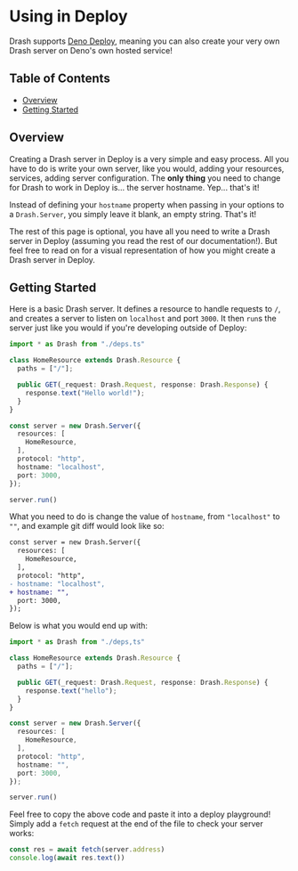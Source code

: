 # Using in Deploy

Drash supports [Deno Deploy](https://deno.com/deploy/), meaning you can also create your very own Drash server on Deno's own hosted service! 

## Table of Contents

* [Overview](#overview)
* [Getting Started](#getting-started)

## Overview

Creating a Drash server in Deploy is a very simple and easy process. All you have to do is write your own server, like you would, adding your resources, services, adding server configuration. The **only thing** you need to change for Drash to work in Deploy is... the server hostname. Yep... that's it! 

Instead of defining your `hostname` property when passing in your options to a `Drash.Server`, you simply leave it blank, an empty string. That's it!

The rest of this page is optional, you have all you need to write a Drash server in Deploy (assuming you read the rest of our documentation!). But feel free to read on for a visual representation of how you might create a Drash server in Deploy.

## Getting Started

Here is a basic Drash server. It defines a resource to handle requests to `/`, and creates a server to listen on `localhost` and port `3000`. It then `run`s the server just like you would if you're developing outside of Deploy:

```typescript
import * as Drash from "./deps.ts"

class HomeResource extends Drash.Resource {
  paths = ["/"];

  public GET(_request: Drash.Request, response: Drash.Response) {
    response.text("Hello world!");
  }
}

const server = new Drash.Server({
  resources: [
    HomeResource,
  ],
  protocol: "http",
  hostname: "localhost",
  port: 3000,
});

server.run()
```

What you need to do is change the value of `hostname`, from `"localhost"` to `""`, and example git diff would look like so:

```diff
const server = new Drash.Server({
  resources: [
    HomeResource,
  ],
  protocol: "http",
- hostname: "localhost",
+ hostname: "",
  port: 3000,
});
```

Below is what you would end up with:

```typescript
import * as Drash from "./deps,ts"

class HomeResource extends Drash.Resource {
  paths = ["/"];

  public GET(_request: Drash.Request, response: Drash.Response) {
    response.text("hello");
  }
}

const server = new Drash.Server({
  resources: [
    HomeResource,
  ],
  protocol: "http",
  hostname: "",
  port: 3000,
});

server.run()
```

Feel free to copy the above code and paste it into a deploy playground! Simply add a `fetch` request at the end of the file to check your server works:

```typescript
const res = await fetch(server.address)
console.log(await res.text())
```